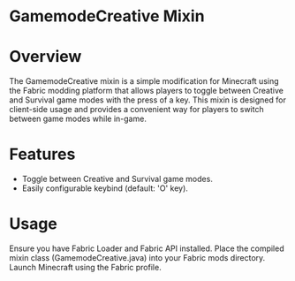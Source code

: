 # GamemodeCreative Mixin

# Overview
The GamemodeCreative mixin is a simple modification for Minecraft using the Fabric modding platform that allows players to toggle between Creative and Survival game modes with the press of a key. This mixin is designed for client-side usage and provides a convenient way for players to switch between game modes while in-game.

# Features
- Toggle between Creative and Survival game modes.
- Easily configurable keybind (default: 'O' key).

# Usage
Ensure you have Fabric Loader and Fabric API installed.
Place the compiled mixin class (GamemodeCreative.java) into your Fabric mods directory.
Launch Minecraft using the Fabric profile.
